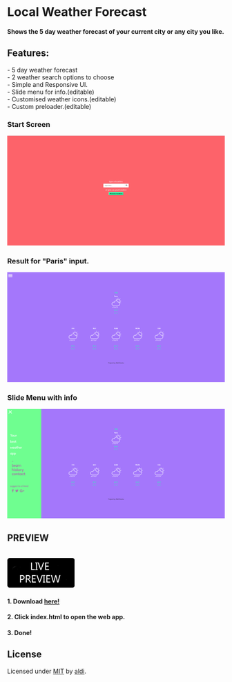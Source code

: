 ﻿<h1>Local Weather Forecast</h1>
<h4>Shows the 5 day weather forecast of your current city or any city you like.</h4>

<h2> Features: </h2>
- 5 day weather forecast</br>
- 2 weather search options to choose</br>
- Simple and Responsive UI.</br>
- Slide menu for info.(editable)</br>
- Customised weather icons.(editable)</br>
- Custom preloader.(editable)</br>

<h3> Start Screen </h3>
<img src="startscreen.png"/>

<h3> Result for "Paris" input. </h3>
<img src="result.png"/>

<h3> Slide Menu with info </h3>
<img src="menu.png"/>


<h2> PREVIEW </h2>
</br>
<a href="http://testserver.aldiduzha.com/projects/local-weather" target="_blank"><img src="live_preview.png"/>
</a>


<h4>1. Download
<a href="https://github.com/aldi/local-weather/archive/master.zip" target="_blank">here!
</a></h4>
<h4>2. Click index.html to open the web app. </h4>
<h4>3. Done!</h4>

<h2>License</h2>

Licensed under [MIT](LICENSE) by [aldi](https://aldiduzha.com).
